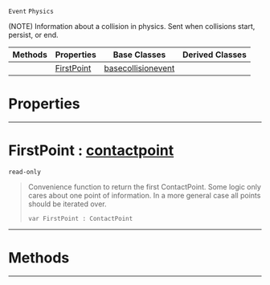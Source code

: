  `Event` `Physics`



(NOTE) Information about a collision in physics. Sent when collisions start, persist, or end.

|Methods|Properties|Base Classes|Derived Classes|
|---|---|---|---|
| |[FirstPoint](collisionevent.md#firstpoint-zilch-engine-d)|[basecollisionevent](basecollisionevent.md)| |


 #  Properties


---  
 #  FirstPoint : [contactpoint](contactpoint.md)

 `read-only`

> Convenience function to return the first ContactPoint. Some logic only cares about one point of information. In a more general case all points should be iterated over.
> ```TS:Nada
> var FirstPoint : ContactPoint


---  
 #  Methods


---  
 

 